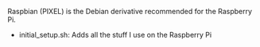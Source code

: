 Raspbian (PIXEL) is the Debian derivative recommended for the Raspberry Pi.

- initial_setup.sh: Adds all the stuff I use on the Raspberry Pi
